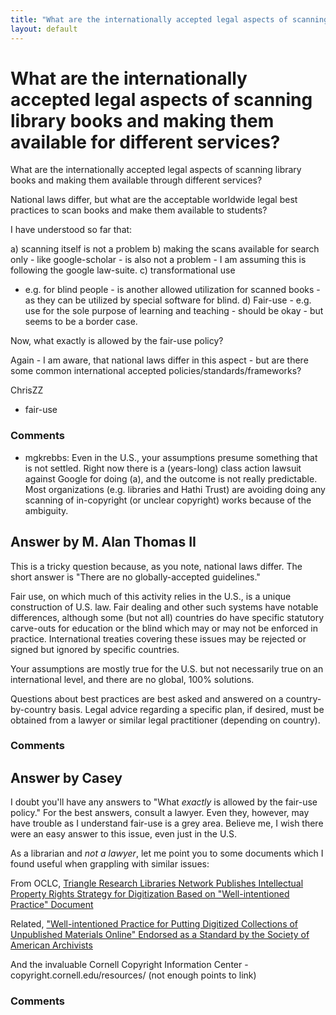 ```yaml
---
title: "What are the internationally accepted legal aspects of scanning library books and making them available for different services?"
layout: default
---
```

What are the internationally accepted legal aspects of scanning library books and making them available for different services?
=====================
What are the internationally accepted legal aspects of scanning library
books and making them available through different services?

National laws differ, but what are the acceptable worldwide legal best
practices to scan books and make them available to students?

I have understood so far that:

​a) scanning itself is not a problem b) making the scans available for
search only - like google-scholar - is also not a problem - I am
assuming this is following the google law-suite. c) transformational use
- e.g. for blind people - is another allowed utilization for scanned
books - as they can be utilized by special software for blind. d)
Fair-use - e.g. use for the sole purpose of learning and teaching -
should be okay - but seems to be a border case.

Now, what exactly is allowed by the fair-use policy?

Again - I am aware, that national laws differ in this aspect - but are
there some common international accepted policies/standards/frameworks?

ChrisZZ

<ul class="tags"><li class="tag">fair-use</li></ul>

### Comments ###
* mgkrebbs: Even in the U.S., your assumptions presume something that is not
settled. Right now there is a (years-long) class action lawsuit against
Google for doing (a), and the outcome is not really predictable. Most
organizations (e.g. libraries and Hathi Trust) are avoiding doing any
scanning of in-copyright (or unclear copyright) works because of the
ambiguity.


Answer by M. Alan Thomas II
----------------
This is a tricky question because, as you note, national laws differ.
The short answer is "There are no globally-accepted guidelines."

Fair use, on which much of this activity relies in the U.S., is a unique
construction of U.S. law. Fair dealing and other such systems have
notable differences, although some (but not all) countries do have
specific statutory carve-outs for education or the blind which may or
may not be enforced in practice. International treaties covering these
issues may be rejected or signed but ignored by specific countries.

Your assumptions are mostly true for the U.S. but not necessarily true
on an international level, and there are no global, 100% solutions.

Questions about best practices are best asked and answered on a
country-by-country basis. Legal advice regarding a specific plan, if
desired, must be obtained from a lawyer or similar legal practitioner
(depending on country).

### Comments ###

Answer by Casey
----------------
I doubt you'll have any answers to "What *exactly* is allowed by the
fair-use policy." For the best answers, consult a lawyer. Even they,
however, may have trouble as I understand fair-use is a grey area.
Believe me, I wish there were an easy answer to this issue, even just in
the U.S.

As a librarian and *not a lawyer*, let me point you to some documents
which I found useful when grappling with similar issues:

From OCLC, [Triangle Research Libraries Network Publishes Intellectual
Property Rights Strategy for Digitization Based on "Well-intentioned
Practice" Document](http://www.oclc.org/research/news/2011/02-15.html)

Related, ["Well-intentioned Practice for Putting Digitized Collections
of Unpublished Materials Online" Endorsed as a Standard by the Society
of American
Archivists](http://www.oclc.org/research/news/2011/10-03a.html)

And the invaluable Cornell Copyright Information Center -
copyright.cornell.edu/resources/ (not enough points to link)

### Comments ###


